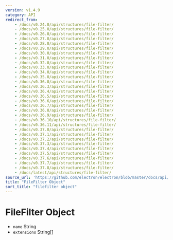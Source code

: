 ```yaml
---
version: v1.4.9
category: API
redirect_from:
    - /docs/v0.24.0/api/structures/file-filter/
    - /docs/v0.25.0/api/structures/file-filter/
    - /docs/v0.26.0/api/structures/file-filter/
    - /docs/v0.27.0/api/structures/file-filter/
    - /docs/v0.28.0/api/structures/file-filter/
    - /docs/v0.29.0/api/structures/file-filter/
    - /docs/v0.30.0/api/structures/file-filter/
    - /docs/v0.31.0/api/structures/file-filter/
    - /docs/v0.32.0/api/structures/file-filter/
    - /docs/v0.33.0/api/structures/file-filter/
    - /docs/v0.34.0/api/structures/file-filter/
    - /docs/v0.35.0/api/structures/file-filter/
    - /docs/v0.36.0/api/structures/file-filter/
    - /docs/v0.36.3/api/structures/file-filter/
    - /docs/v0.36.4/api/structures/file-filter/
    - /docs/v0.36.5/api/structures/file-filter/
    - /docs/v0.36.6/api/structures/file-filter/
    - /docs/v0.36.7/api/structures/file-filter/
    - /docs/v0.36.8/api/structures/file-filter/
    - /docs/v0.36.9/api/structures/file-filter/
    - /docs/v0.36.10/api/structures/file-filter/
    - /docs/v0.36.11/api/structures/file-filter/
    - /docs/v0.37.0/api/structures/file-filter/
    - /docs/v0.37.1/api/structures/file-filter/
    - /docs/v0.37.2/api/structures/file-filter/
    - /docs/v0.37.3/api/structures/file-filter/
    - /docs/v0.37.4/api/structures/file-filter/
    - /docs/v0.37.5/api/structures/file-filter/
    - /docs/v0.37.6/api/structures/file-filter/
    - /docs/v0.37.7/api/structures/file-filter/
    - /docs/v0.37.8/api/structures/file-filter/
    - /docs/latest/api/structures/file-filter/
source_url: 'https://github.com/electron/electron/blob/master/docs/api/structures/file-filter.md'
title: "FileFilter Object"
sort_title: "filefilter object"
---
```


# FileFilter Object

* `name` String
* `extensions` String[]
